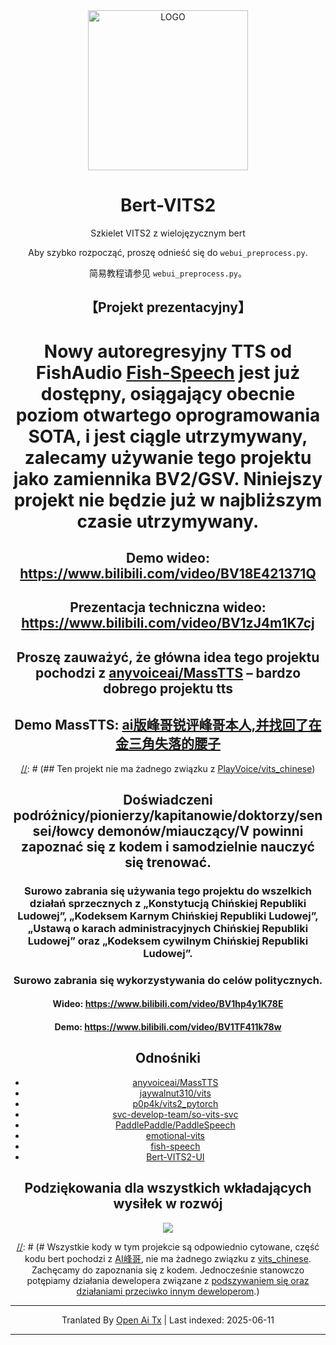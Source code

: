 <div align="center">

<img alt="LOGO" src="https://avatars.githubusercontent.com/u/122017386" width="256" height="256" />

# Bert-VITS2

Szkielet VITS2 z wielojęzycznym bert

Aby szybko rozpocząć, proszę odnieść się do `webui_preprocess.py`.

简易教程请参见 `webui_preprocess.py`。

## 【Projekt prezentacyjny】
# Nowy autoregresyjny TTS od FishAudio [Fish-Speech](https://github.com/fishaudio/fish-speech) jest już dostępny, osiągający obecnie poziom otwartego oprogramowania SOTA, i jest ciągle utrzymywany, zalecamy używanie tego projektu jako zamiennika BV2/GSV. Niniejszy projekt nie będzie już w najbliższym czasie utrzymywany.
## Demo wideo: https://www.bilibili.com/video/BV18E421371Q
## Prezentacja techniczna wideo: https://www.bilibili.com/video/BV1zJ4m1K7cj
## Proszę zauważyć, że główna idea tego projektu pochodzi z [anyvoiceai/MassTTS](https://github.com/anyvoiceai/MassTTS) – bardzo dobrego projektu tts
## Demo MassTTS: [ai版峰哥锐评峰哥本人,并找回了在金三角失落的腰子](https://www.bilibili.com/video/BV1w24y1c7z9)

[//]: # (## Ten projekt nie ma żadnego związku z [PlayVoice/vits_chinese](https://github.com/PlayVoice/vits_chinese))

[//]: # ()
[//]: # (To repo pochodzi z wideo AI Feng Ge udostępnionego przez przyjaciela, byłem pod wrażeniem efektów, po własnych próbach MassTTS zauważyłem, że fs ma pewną różnicę w jakości dźwięku względem vits, a pipeline treningowy jest bardziej skomplikowany niż w vits, dlatego zgodnie z jego ideą zaimplementowano bert)

## Doświadczeni podróżnicy/pionierzy/kapitanowie/doktorzy/sensei/łowcy demonów/miauczący/V powinni zapoznać się z kodem i samodzielnie nauczyć się trenować.

### Surowo zabrania się używania tego projektu do wszelkich działań sprzecznych z „Konstytucją Chińskiej Republiki Ludowej”, „Kodeksem Karnym Chińskiej Republiki Ludowej”, „Ustawą o karach administracyjnych Chińskiej Republiki Ludowej” oraz „Kodeksem cywilnym Chińskiej Republiki Ludowej”.
### Surowo zabrania się wykorzystywania do celów politycznych.
#### Wideo: https://www.bilibili.com/video/BV1hp4y1K78E
#### Demo: https://www.bilibili.com/video/BV1TF411k78w
## Odnośniki
+ [anyvoiceai/MassTTS](https://github.com/anyvoiceai/MassTTS)
+ [jaywalnut310/vits](https://github.com/jaywalnut310/vits)
+ [p0p4k/vits2_pytorch](https://github.com/p0p4k/vits2_pytorch)
+ [svc-develop-team/so-vits-svc](https://github.com/svc-develop-team/so-vits-svc)
+ [PaddlePaddle/PaddleSpeech](https://github.com/PaddlePaddle/PaddleSpeech)
+ [emotional-vits](https://github.com/innnky/emotional-vits)
+ [fish-speech](https://github.com/fishaudio/fish-speech)
+ [Bert-VITS2-UI](https://github.com/jiangyuxiaoxiao/Bert-VITS2-UI)
## Podziękowania dla wszystkich wkładających wysiłek w rozwój
<a href="https://github.com/fishaudio/Bert-VITS2/graphs/contributors" target="_blank">
  <img src="https://contrib.rocks/image?repo=fishaudio/Bert-VITS2"/>
</a>

[//]: # (# Wszystkie kody w tym projekcie są odpowiednio cytowane, część kodu bert pochodzi z [AI峰哥](https://www.bilibili.com/video/BV1w24y1c7z9), nie ma żadnego związku z [vits_chinese](https://github.com/PlayVoice/vits_chinese). Zachęcamy do zapoznania się z kodem. Jednocześnie stanowczo potępiamy działania dewelopera związane z [podszywaniem się oraz działaniami przeciwko innym deweloperom](https://www.bilibili.com/read/cv27101514/).)

---

Tranlated By [Open Ai Tx](https://github.com/OpenAiTx/OpenAiTx) | Last indexed: 2025-06-11

---